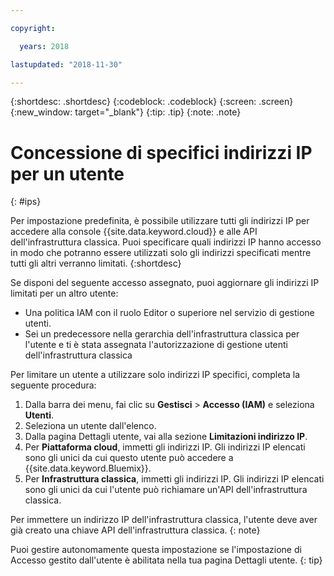 ```yaml
---

copyright:

  years: 2018

lastupdated: "2018-11-30"

---
```


{:shortdesc: .shortdesc}
{:codeblock: .codeblock}
{:screen: .screen}
{:new_window: target="_blank"}
{:tip: .tip}
{:note: .note}

# Concessione di specifici indirizzi IP per un utente
{: #ips}

Per impostazione predefinita, è possibile utilizzare tutti gli indirizzi IP per accedere alla console {{site.data.keyword.cloud}} e alle API dell'infrastruttura classica. Puoi specificare quali indirizzi IP hanno accesso in modo che potranno essere utilizzati solo gli indirizzi specificati mentre tutti gli altri verranno limitati.
{:shortdesc}

Se disponi del seguente accesso assegnato, puoi aggiornare gli indirizzi IP limitati per un altro utente:

  * Una politica IAM con il ruolo Editor o superiore nel servizio di gestione utenti.
  * Sei un predecessore nella gerarchia dell'infrastruttura classica per l'utente e ti è stata assegnata l'autorizzazione di gestione utenti dell'infrastruttura classica

Per limitare un utente a utilizzare solo indirizzi IP specifici, completa la seguente procedura:

1. Dalla barra dei menu, fai clic su **Gestisci** &gt; **Accesso (IAM)** e seleziona **Utenti**.
2. Seleziona un utente dall'elenco.
3. Dalla pagina Dettagli utente, vai alla sezione **Limitazioni indirizzo IP**.
4. Per **Piattaforma cloud**, immetti gli indirizzi IP. Gli indirizzi IP elencati sono gli unici da cui questo utente può accedere a {{site.data.keyword.Bluemix}}.
5. Per **Infrastruttura classica**, immetti gli indirizzi IP. Gli indirizzi IP elencati sono gli unici da cui l'utente può richiamare un'API dell'infrastruttura classica.

  Per immettere un indirizzo IP dell'infrastruttura classica, l'utente deve aver già creato una chiave API dell'infrastruttura classica.
  {: note}

  Puoi gestire autonomamente questa impostazione se l'impostazione di Accesso gestito dall'utente è abilitata nella tua pagina Dettagli utente.
  {: tip}
